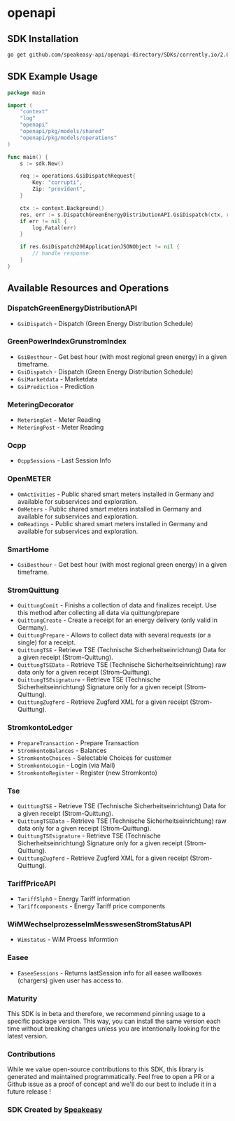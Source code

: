 # openapi

<!-- Start SDK Installation -->
## SDK Installation

```bash
go get github.com/speakeasy-api/openapi-directory/SDKs/corrently.io/2.0.0/go
```
<!-- End SDK Installation -->

## SDK Example Usage
<!-- Start SDK Example Usage -->
```go
package main

import (
    "context"
    "log"
    "openapi"
    "openapi/pkg/models/shared"
    "openapi/pkg/models/operations"
)

func main() {
    s := sdk.New()

    req := operations.GsiDispatchRequest{
        Key: "corrupti",
        Zip: "provident",
    }

    ctx := context.Background()
    res, err := s.DispatchGreenEnergyDistributionAPI.GsiDispatch(ctx, req)
    if err != nil {
        log.Fatal(err)
    }

    if res.GsiDispatch200ApplicationJSONObject != nil {
        // handle response
    }
}
```
<!-- End SDK Example Usage -->

<!-- Start SDK Available Operations -->
## Available Resources and Operations


### DispatchGreenEnergyDistributionAPI

* `GsiDispatch` - Dispatch (Green Energy Distribution Schedule)

### GreenPowerIndexGrunstromIndex

* `GsiBesthour` - Get best hour (with most regional green energy) in a given timeframe.
* `GsiDispatch` - Dispatch (Green Energy Distribution Schedule)
* `GsiMarketdata` - Marketdata
* `GsiPrediction` - Prediction

### MeteringDecorator

* `MeteringGet` - Meter Reading
* `MeteringPost` - Meter Reading

### Ocpp

* `OcppSessions` - Last Session Info

### OpenMETER

* `OmActivities` - Public shared smart meters installed in Germany and available for subservices and exploration.
* `OmMeters` - Public shared smart meters installed in Germany and available for subservices and exploration.
* `OmReadings` - Public shared smart meters installed in Germany and available for subservices and exploration.

### SmartHome

* `GsiBesthour` - Get best hour (with most regional green energy) in a given timeframe.

### StromQuittung

* `QuittungComit` - Finishs a collection of data and finalizes receipt. Use this method after collecting all data via quittung/prepare
* `QuittungCreate` - Create a receipt for an energy delivery (only valid in Germany).
* `QuittungPrepare` - Allows to collect data with several requests (or a single) for a receipt.
* `QuittungTSE` - Retrieve TSE (Technische Sicherheitseinrichtung) Data for a given receipt (Strom-Quittung).
* `QuittungTSEData` - Retrieve TSE (Technische Sicherheitseinrichtung) raw data  only for a given receipt (Strom-Quittung).
* `QuittungTSEsignature` - Retrieve TSE (Technische Sicherheitseinrichtung) Signature only for a given receipt (Strom-Quittung).
* `QuittungZugferd` - Retrieve Zugferd XML for a given receipt (Strom-Quittung).

### StromkontoLedger

* `PrepareTransaction` - Prepare Transaction
* `StromkontoBalances` - Balances
* `StromkontoChoices` - Selectable Choices for customer
* `StromkontoLogin` - Login (via Mail)
* `StromkontoRegister` - Register (new Stromkonto)

### Tse

* `QuittungTSE` - Retrieve TSE (Technische Sicherheitseinrichtung) Data for a given receipt (Strom-Quittung).
* `QuittungTSEData` - Retrieve TSE (Technische Sicherheitseinrichtung) raw data  only for a given receipt (Strom-Quittung).
* `QuittungTSEsignature` - Retrieve TSE (Technische Sicherheitseinrichtung) Signature only for a given receipt (Strom-Quittung).
* `QuittungZugferd` - Retrieve Zugferd XML for a given receipt (Strom-Quittung).

### TariffPriceAPI

* `TariffSlph0` - Energy Tariff information
* `Tariffcomponents` - Energy Tariff price components

### WiMWechselprozesseImMesswesenStromStatusAPI

* `Wimstatus` - WiM Proess Informtion

### Easee

* `EaseeSessions` - Returns lastSession info for all easee wallboxes (chargers) given user has access to.
<!-- End SDK Available Operations -->

### Maturity

This SDK is in beta and therefore, we recommend pinning usage to a specific package version.
This way, you can install the same version each time without breaking changes unless you are intentionally
looking for the latest version.

### Contributions

While we value open-source contributions to this SDK, this library is generated and maintained programmatically.
Feel free to open a PR or a Github issue as a proof of concept and we'll do our best to include it in a future release !

### SDK Created by [Speakeasy](https://docs.speakeasyapi.dev/docs/using-speakeasy/client-sdks)
